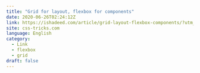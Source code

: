 ```yaml
---
title: "Grid for layout, flexbox for components"
date: 2020-06-26T02:24:12Z
link: https://ishadeed.com/article/grid-layout-flexbox-components/?utm_medium=RSS&utm_source=news.12bit.vn
site: css-tricks.com
language: English
category:
  - Link
  - flexbox
  - grid
draft: false
---
```

